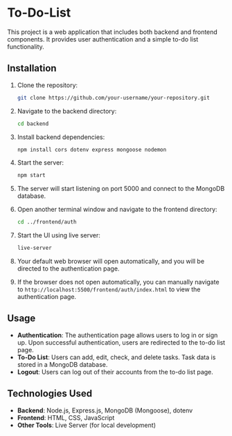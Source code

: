 # To-Do-List

This project is a web application that includes both backend and frontend components. It provides user authentication and a simple to-do list functionality.

## Installation

1. Clone the repository:

   ```bash
   git clone https://github.com/your-username/your-repository.git
   ```

2. Navigate to the backend directory:

   ```bash
   cd backend
   ```

3. Install backend dependencies:

   ```bash
   npm install cors dotenv express mongoose nodemon
   ```

4. Start the server:

   ```bash
   npm start
   ```

5. The server will start listening on port 5000 and connect to the MongoDB database.

6. Open another terminal window and navigate to the frontend directory:

   ```bash
   cd ../frontend/auth
   ```

7. Start the UI using live server:

   ```bash
   live-server
   ```

8. Your default web browser will open automatically, and you will be directed to the authentication page.

9. If the browser does not open automatically, you can manually navigate to `http://localhost:5500/frontend/auth/index.html` to view the authentication page.

## Usage

- **Authentication**: The authentication page allows users to log in or sign up. Upon successful authentication, users are redirected to the to-do list page.
- **To-Do List**: Users can add, edit, check, and delete tasks. Task data is stored in a MongoDB database.
- **Logout**: Users can log out of their accounts from the to-do list page.

## Technologies Used

- **Backend**: Node.js, Express.js, MongoDB (Mongoose), dotenv
- **Frontend**: HTML, CSS, JavaScript
- **Other Tools**: Live Server (for local development)

